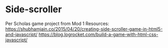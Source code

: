 # Side-scroller
Per Scholas game project from Mod 1
Resources:
https://shubhamjain.co/2015/04/20/creating-side-scroller-game-in-html5-and-javascript/
https://blog.logrocket.com/build-a-game-with-html-css-javascript/

